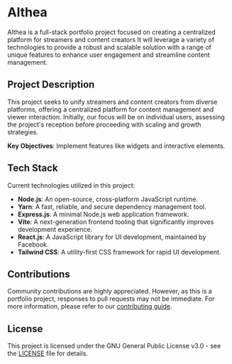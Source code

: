 # Althea

Althea is a full-stack portfolio project focused on creating a centralized platform for streamers and content creators It will leverage a variety of technologies to provide a robust and scalable solution with a range of unique features to enhance user engagement and streamline content management.

## Project Description

This project seeks to unify streamers and content creators from diverse platforms, offering a centralized platform for content management and viewer interaction. Initially, our focus will be on individual users, assessing the project's reception before proceeding with scaling and growth strategies.

**Key Objectives**: Implement features like widgets and interactive elements.

## Tech Stack

Current technologies utilized in this project:

- **Node.js**: An open-source, cross-platform JavaScript runtime.
- **Yarn**: A fast, reliable, and secure dependency management tool.
- **Express.js**: A minimal Node.js web application framework.
- **Vite**: A next-generation frontend tooling that significantly improves development experience.
- **React.js**: A JavaScript library for UI development, maintained by Facebook.
- **Tailwind CSS**: A utility-first CSS framework for rapid UI development.

## Contributions

Community contributions are highly appreciated. However, as this is a portfolio project, responses to pull requests may not be immediate. For more information, please refer to our [contributing guide](CONTRIBUTIONS.md).

## License

This project is licensed under the GNU General Public License v3.0 - see the [LICENSE](LICENSE.md) file for details.
